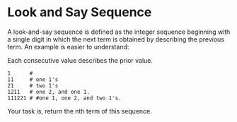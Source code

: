 # Look and Say Sequence

A look-and-say sequence is defined as the integer sequence beginning with a single digit in which the next term is obtained by describing the previous term. An example is easier to understand:

Each consecutive value describes the prior value.

```
1      #
11     # one 1's
21     # two 1's
1211   # one 2, and one 1.
111221 # #one 1, one 2, and two 1's.
```

Your task is, return the nth term of this sequence.